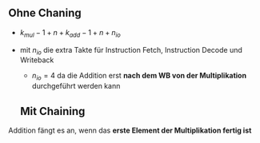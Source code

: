 ## Ohne Chaning
- $k_{mul}-1+n+k_{add}-1+n + n_{io}$
- mit $n_{io}$ die extra Takte für Instruction Fetch, Instruction Decode und Writeback
	- $n_{io}=4$ da die Addition erst **nach dem WB von der Multiplikation** durchgeführt werden kann 



	## Mit Chaining
Addition fängt es an, wenn das **erste Element der Multiplikation fertig ist** 